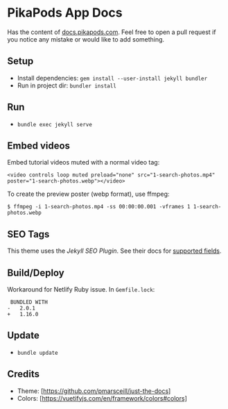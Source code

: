 # PikaPods App Docs

Has the content of [docs.pikapods.com](https://docs.pikapods.com). Feel free to open a pull request if you notice any mistake or would like to add something.

## Setup
- Install dependencies: `gem install --user-install jekyll bundler`
- Run in project dir: `bundler install`

## Run
- `bundle exec jekyll serve`

## Embed videos

Embed tutorial videos muted with a normal video tag:
```
<video controls loop muted preload="none" src="1-search-photos.mp4" poster="1-search-photos.webp"></video>
```

To create the preview poster (webp format), use ffmpeg:
```
$ ffmpeg -i 1-search-photos.mp4 -ss 00:00:00.001 -vframes 1 1-search-photos.webp
```

## SEO Tags
This theme uses the *Jekyll SEO Plugin*. See their docs for [supported fields](https://github.com/jekyll/jekyll-seo-tag/blob/master/docs/usage.md).

## Build/Deploy
Workaround for Netlify Ruby issue. In `Gemfile.lock`:

```
 BUNDLED WITH
-   2.0.1
+   1.16.0
```

## Update
- `bundle update`

## Credits
- Theme: [https://github.com/pmarsceill/just-the-docs]
- Colors: [https://vuetifyjs.com/en/framework/colors#colors]